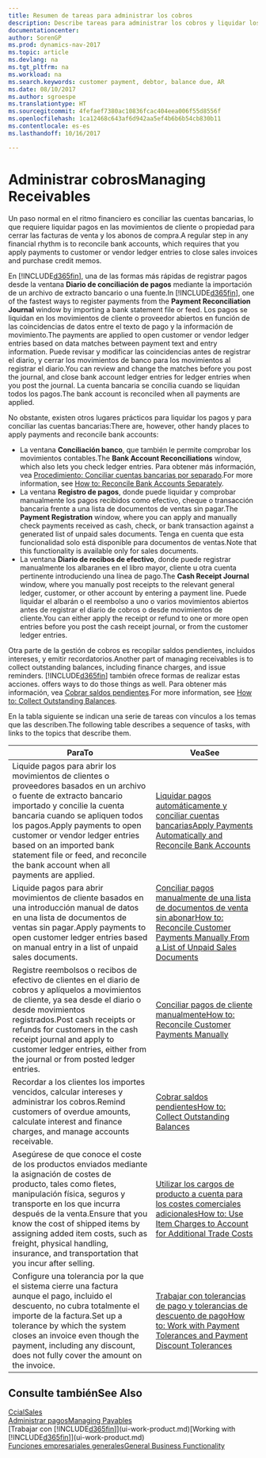 ```yaml
---
title: Resumen de tareas para administrar los cobros
description: Describe tareas para administrar los cobros y liquidar los pagos en los movimientos de cliente o proveedor.
documentationcenter: 
author: SorenGP
ms.prod: dynamics-nav-2017
ms.topic: article
ms.devlang: na
ms.tgt_pltfrm: na
ms.workload: na
ms.search.keywords: customer payment, debtor, balance due, AR
ms.date: 08/10/2017
ms.author: sgroespe
ms.translationtype: HT
ms.sourcegitcommit: 4fefaef7380ac10836fcac404eea006f55d8556f
ms.openlocfilehash: 1ca12468c643af6d942aa5ef4b6b6b54cb830b11
ms.contentlocale: es-es
ms.lasthandoff: 10/16/2017

---
```

# <a name="managing-receivables"></a><span data-ttu-id="e87d6-103">Administrar cobros</span><span class="sxs-lookup"><span data-stu-id="e87d6-103">Managing Receivables</span></span>
<span data-ttu-id="e87d6-104">Un paso normal en el ritmo financiero es conciliar las cuentas bancarias, lo que requiere liquidar pagos en las movimientos de cliente o propiedad para cerrar las facturas de venta y los abonos de compra.</span><span class="sxs-lookup"><span data-stu-id="e87d6-104">A regular step in any financial rhythm is to reconcile bank accounts, which requires that you apply payments to customer or vendor ledger entries to close sales invoices and purchase credit memos.</span></span>  

<span data-ttu-id="e87d6-105">En [!INCLUDE[d365fin](includes/d365fin_md.md)], una de las formas más rápidas de registrar pagos desde la ventana **Diario de conciliación de pagos** mediante la importación de un archivo de extracto bancario o una fuente.</span><span class="sxs-lookup"><span data-stu-id="e87d6-105">In [!INCLUDE[d365fin](includes/d365fin_md.md)], one of the fastest ways to register payments from the **Payment Reconciliation Journal** window by importing a bank statement file or feed.</span></span> <span data-ttu-id="e87d6-106">Los pagos se liquidan en los movimientos de cliente o proveedor abiertos en función de las coincidencias de datos entre el texto de pago y la información de movimiento.</span><span class="sxs-lookup"><span data-stu-id="e87d6-106">The payments are applied to open customer or vendor ledger entries based on data matches between payment text and entry information.</span></span> <span data-ttu-id="e87d6-107">Puede revisar y modificar las coincidencias antes de registrar el diario, y cerrar los movimientos de banco para los movimientos al registrar el diario.</span><span class="sxs-lookup"><span data-stu-id="e87d6-107">You can review and change the matches before you post the journal, and close bank account ledger entries for ledger entries when you post the journal.</span></span> <span data-ttu-id="e87d6-108">La cuenta bancaria se concilia cuando se liquidan todos los pagos.</span><span class="sxs-lookup"><span data-stu-id="e87d6-108">The bank account is reconciled when all payments are applied.</span></span>

<span data-ttu-id="e87d6-109">No obstante, existen otros lugares prácticos para liquidar los pagos y para conciliar las cuentas bancarias:</span><span class="sxs-lookup"><span data-stu-id="e87d6-109">There are, however, other handy places to apply payments and reconcile bank accounts:</span></span>  

* <span data-ttu-id="e87d6-110">La ventana **Conciliación banco**, que también le permite comprobar los movimientos contables.</span><span class="sxs-lookup"><span data-stu-id="e87d6-110">The **Bank Account Reconciliations** window, which also lets you check ledger entries.</span></span> <span data-ttu-id="e87d6-111">Para obtener más información, vea [Procedimiento: Conciliar cuentas bancarias por separado](bank-how-reconcile-bank-accounts-separately.md).</span><span class="sxs-lookup"><span data-stu-id="e87d6-111">For more information, see [How to: Reconcile Bank Accounts Separately](bank-how-reconcile-bank-accounts-separately.md).</span></span>  
* <span data-ttu-id="e87d6-112">La ventana **Registro de pagos**, donde puede liquidar y comprobar manualmente los pagos recibidos como efectivo, cheque o transacción bancaria frente a una lista de documentos de ventas sin pagar.</span><span class="sxs-lookup"><span data-stu-id="e87d6-112">The **Payment Registration** window, where you can apply and manually check payments received as cash, check, or bank transaction against a generated list of unpaid sales documents.</span></span> <span data-ttu-id="e87d6-113">Tenga en cuenta que esta funcionalidad solo está disponible para documentos de ventas.</span><span class="sxs-lookup"><span data-stu-id="e87d6-113">Note that this functionality is available only for sales documents.</span></span>  
* <span data-ttu-id="e87d6-114">La ventana **Diario de recibos de efectivo**, donde puede registrar manualmente los albaranes en el libro mayor, cliente u otra cuenta pertinente introduciendo una línea de pago.</span><span class="sxs-lookup"><span data-stu-id="e87d6-114">The **Cash Receipt Journal** window, where you manually post receipts to the relevant general ledger, customer, or other account by entering a payment line.</span></span> <span data-ttu-id="e87d6-115">Puede liquidar el albarán o el reembolso a uno o varios movimientos abiertos antes de registrar el diario de cobros o desde movimientos de cliente.</span><span class="sxs-lookup"><span data-stu-id="e87d6-115">You can either apply the receipt or refund to one or more open entries before you post the cash receipt journal, or from the customer ledger entries.</span></span>  

<span data-ttu-id="e87d6-116">Otra parte de la gestión de cobros es recopilar saldos pendientes, incluidos intereses, y emitir recordatorios.</span><span class="sxs-lookup"><span data-stu-id="e87d6-116">Another part of managing receivables is to collect outstanding balances, including finance charges, and issue reminders.</span></span> [!INCLUDE[d365fin](includes/d365fin_md.md)]<span data-ttu-id="e87d6-117"> también ofrece formas de realizar estas acciones.</span><span class="sxs-lookup"><span data-stu-id="e87d6-117"> offers ways to do those things as well.</span></span> <span data-ttu-id="e87d6-118">Para obtener más información, vea [Cobrar saldos pendientes](receivables-collect-outstanding-balances.md).</span><span class="sxs-lookup"><span data-stu-id="e87d6-118">For more information, see [How to: Collect Outstanding Balances](receivables-collect-outstanding-balances.md).</span></span>  

<span data-ttu-id="e87d6-119">En la tabla siguiente se indican una serie de tareas con vínculos a los temas que las describen.</span><span class="sxs-lookup"><span data-stu-id="e87d6-119">The following table describes a sequence of tasks, with links to the topics that describe them.</span></span>  

| <span data-ttu-id="e87d6-120">Para</span><span class="sxs-lookup"><span data-stu-id="e87d6-120">To</span></span> | <span data-ttu-id="e87d6-121">Vea</span><span class="sxs-lookup"><span data-stu-id="e87d6-121">See</span></span> |
| --- | --- |
| <span data-ttu-id="e87d6-122">Liquide pagos para abrir los movimientos de clientes o proveedores basados en un archivo o fuente de extracto bancario importado y concilie la cuenta bancaria cuando se apliquen todos los pagos.</span><span class="sxs-lookup"><span data-stu-id="e87d6-122">Apply payments to open customer or vendor ledger entries based on an imported bank statement file or feed, and reconcile the bank account when all payments are applied.</span></span> |[<span data-ttu-id="e87d6-123">Liquidar pagos automáticamente y conciliar cuentas bancarias</span><span class="sxs-lookup"><span data-stu-id="e87d6-123">Apply Payments Automatically and Reconcile Bank Accounts</span></span>](receivables-apply-payments-auto-reconcile-bank-accounts.md) |
| <span data-ttu-id="e87d6-124">Liquide pagos para abrir movimientos de cliente basados en una introducción manual de datos en una lista de documentos de ventas sin pagar.</span><span class="sxs-lookup"><span data-stu-id="e87d6-124">Apply payments to open customer ledger entries based on manual entry in a list of unpaid sales documents.</span></span> |[<span data-ttu-id="e87d6-125">Conciliar pagos manualmente de una lista de documentos de venta sin abonar</span><span class="sxs-lookup"><span data-stu-id="e87d6-125">How to: Reconcile Customer Payments Manually From a List of Unpaid Sales Documents</span></span>](receivables-how-reconcile-customer-payments-list-unpaid-sales-documents.md) |
| <span data-ttu-id="e87d6-126">Registre reembolsos o recibos de efectivo de clientes en el diario de cobros y aplíquelos a movimientos de cliente, ya sea desde el diario o desde movimientos registrados.</span><span class="sxs-lookup"><span data-stu-id="e87d6-126">Post cash receipts or refunds for customers in the cash receipt journal and apply to customer ledger entries, either from the journal or from posted ledger entries.</span></span> |[<span data-ttu-id="e87d6-127">Conciliar pagos de cliente manualmente</span><span class="sxs-lookup"><span data-stu-id="e87d6-127">How to: Reconcile Customer Payments Manually</span></span>](receivables-how-apply-sales-transactions-manually.md) |
| <span data-ttu-id="e87d6-128">Recordar a los clientes los importes vencidos, calcular intereses y administrar los cobros.</span><span class="sxs-lookup"><span data-stu-id="e87d6-128">Remind customers of overdue amounts, calculate interest and finance charges, and manage accounts receivable.</span></span> |[<span data-ttu-id="e87d6-129">Cobrar saldos pendientes</span><span class="sxs-lookup"><span data-stu-id="e87d6-129">How to: Collect Outstanding Balances</span></span>](receivables-collect-outstanding-balances.md) |
|<span data-ttu-id="e87d6-130">Asegúrese de que conoce el coste de los productos enviados mediante la asignación de costes de producto, tales como fletes, manipulación física, seguros y transporte en los que incurra después de la venta.</span><span class="sxs-lookup"><span data-stu-id="e87d6-130">Ensure that you know the cost of shipped items by assigning added item costs, such as freight, physical handling, insurance, and transportation that you incur after selling.</span></span>|[<span data-ttu-id="e87d6-131">Utilizar los cargos de producto a cuenta para los costes comerciales adicionales</span><span class="sxs-lookup"><span data-stu-id="e87d6-131">How to: Use Item Charges to Account for Additional Trade Costs</span></span>](payables-how-assign-item-charges.md)|
|<span data-ttu-id="e87d6-132">Configure una tolerancia por la que el sistema cierre una factura aunque el pago, incluido el descuento, no cubra totalmente el importe de la factura.</span><span class="sxs-lookup"><span data-stu-id="e87d6-132">Set up a tolerance by which the system closes an invoice even though the payment, including any discount, does not fully cover the amount on the invoice.</span></span>|[<span data-ttu-id="e87d6-133">Trabajar con tolerancias de pago y tolerancias de descuento de pago</span><span class="sxs-lookup"><span data-stu-id="e87d6-133">How to: Work with Payment Tolerances and Payment Discount Tolerances</span></span>](finance-payment-tolerance-and-payment-discount-tolerance.md)|
## <a name="see-also"></a><span data-ttu-id="e87d6-134">Consulte también</span><span class="sxs-lookup"><span data-stu-id="e87d6-134">See Also</span></span>
[<span data-ttu-id="e87d6-135">Ccial</span><span class="sxs-lookup"><span data-stu-id="e87d6-135">Sales</span></span>](sales-manage-sales.md)  
[<span data-ttu-id="e87d6-136">Administrar pagos</span><span class="sxs-lookup"><span data-stu-id="e87d6-136">Managing Payables</span></span>](payables-manage-payables.md)  
<span data-ttu-id="e87d6-137">[Trabajar con [!INCLUDE[d365fin](includes/d365fin_md.md)]](ui-work-product.md)</span><span class="sxs-lookup"><span data-stu-id="e87d6-137">[Working with [!INCLUDE[d365fin](includes/d365fin_md.md)]](ui-work-product.md)</span></span>  
[<span data-ttu-id="e87d6-138">Funciones empresariales generales</span><span class="sxs-lookup"><span data-stu-id="e87d6-138">General Business Functionality</span></span>](ui-across-business-areas.md)

